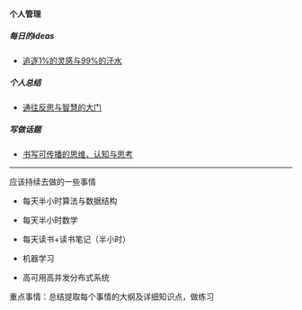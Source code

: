 #### 个人管理

##### 每日的ideas

* [追逐1%的灵感与99%的汗水](/summarize/week/README.md)

##### 个人总结

* [通往反思与智慧的大门](/summarize/reflection/README.md)

##### 写做话题

* [书写可传播的思维、认知与思考](/summarize/写作话题.md)





---

应该持续去做的一些事情

* 每天半小时算法与数据结构

* 每天半小时数学

* 每天读书+读书笔记（半小时）

* 机器学习

* 高可用高并发分布式系统

重点事情：总结提取每个事情的大纲及详细知识点，做练习



